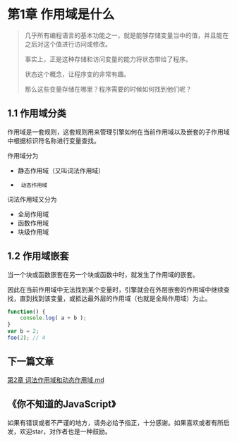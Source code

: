 # 第1章 作用域是什么
>几乎所有编程语言的基本功能之一，就是能够存储变量当中的值，并且能在之后对这个值进行访问或修改。
>
>事实上，正是这种存储和访问变量的能力将状态带给了程序。
>
>状态这个概念，让程序变的非常有趣。
>
>那么这些变量存储在哪里？程序需要的时候如何找到他们呢？

## 1.1 作用域分类

作用域是一套规则，这套规则用来管理引擎如何在当前作用域以及嵌套的子作用域中根据标识符名称进行变量查找。

作用域分为
*	静态作用域（又叫词法作用域）
*      动态作用域

词法作用域又分为

* 全局作用域
* 函数作用域
* 块级作用域

## 1.2 作用域嵌套

当一个块或函数嵌套在另一个块或函数中时，就发生了作用域的嵌套。

因此在当前作用域中无法找到某个变量时，引擎就会在外层嵌套的作用域中继续查找，直到找到该变量，或抵达最外层的作用域（也就是全局作用域）为止。
```javascript
function() {
    console.log( a + b );
}
var b = 2;
foo(2); // 4
```



## 下一篇文章

[第2章 词法作用域和动态作用域.md](https://github.com/yaoyaoniu/note/blob/master/%E3%80%8A%E4%BD%A0%E4%B8%8D%E7%9F%A5%E9%81%93%E7%9A%84JavaScript%E3%80%8B/%E3%80%8A%E4%BD%A0%E4%B8%8D%E7%9F%A5%E9%81%93%E7%9A%84JavaScript%E3%80%8B%E4%B8%8A%E5%8D%B7/%E4%BD%9C%E7%94%A8%E5%9F%9F%E5%92%8C%E9%97%AD%E5%8C%85/2%E3%80%81%E8%AF%8D%E6%B3%95%E4%BD%9C%E7%94%A8%E5%9F%9F%E5%92%8C%E5%8A%A8%E6%80%81%E4%BD%9C%E7%94%A8%E5%9F%9F.md)

## 《你不知道的JavaScript》

如果有错误或者不严谨的地方，请务必给予指正，十分感谢。如果喜欢或者有所启发，欢迎star，对作者也是一种鼓励。




